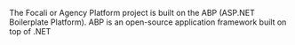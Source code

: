 The Focali or Agency Platform project is built on the ABP (ASP.NET Boilerplate Platform). ABP is an open-source application framework built on top of .NET 
